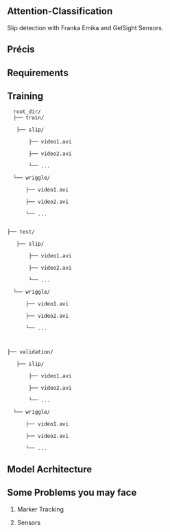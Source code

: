 ## Attention-Classification
Slip detection with Franka Emika and GelSight Sensors.

## Précis

## Requirements

## Training

  

      root_dir/
      ├── train/
  
       ├── slip/
    
           ├── video1.avi
    
           ├── video2.avi
    
           └── ...
     
      └── wriggle/
       
          ├── video1.avi
    
          ├── video2.avi
    
          └── ...

      
    ├── test/
  
       ├── slip/
    
           ├── video1.avi
    
           ├── video2.avi
    
           └── ...
     
      └── wriggle/
       
          ├── video1.avi
    
          ├── video2.avi
    
          └── ...


            
    ├── validation/
  
       ├── slip/
    
           ├── video1.avi
    
           ├── video2.avi
    
           └── ...
     
      └── wriggle/
       
          ├── video1.avi
    
          ├── video2.avi
    
          └── ...
    





## Model Acrhitecture


## Some Problems you may face

  1. Marker Tracking

  2. Sensors
